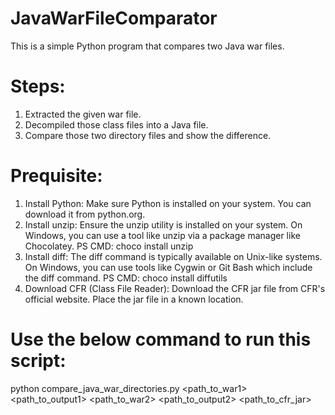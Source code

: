 # JavaWarFileComparator
This is a simple Python program that compares two Java war files.
# Steps:
1. Extracted the given war file.
2. Decompiled those class files into a Java file.
3. Compare those two directory files and show the difference.

# Prequisite:
1. Install Python: Make sure Python is installed on your system. You can download it from python.org.
2. Install unzip: Ensure the unzip utility is installed on your system. On Windows, you can use a tool like unzip via a package manager like Chocolatey.
   PS CMD: choco install unzip
4. Install diff: The diff command is typically available on Unix-like systems. On Windows, you can use tools like Cygwin or Git Bash which include the diff command.
   PS CMD: choco install diffutils
6. Download CFR (Class File Reader): Download the CFR jar file from CFR's official website. Place the jar file in a known location.

# Use the below command to run this script:
python compare_java_war_directories.py <path_to_war1> <path_to_output1> <path_to_war2> <path_to_output2> <path_to_cfr_jar>
